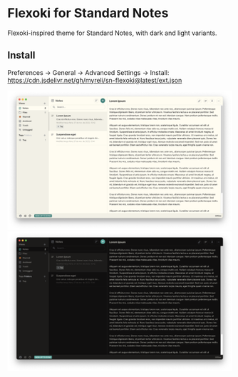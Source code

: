 # Flexoki for Standard Notes

Flexoki-inspired theme for Standard Notes, with dark and light variants.

## Install

Preferences → General → Advanced Settings → Install: <https://cdn.jsdelivr.net/gh/myreli/sn-flexoki@latest/ext.json>


![Screenshot of light variant](light.png)
![Screenshot of dark variant](dark.png)